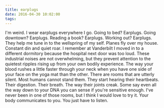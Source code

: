 ```yaml
---
title: earplugs
date: 2016-04-30 10:02:00
tags:
---
```


I'm weird.
I wear earplugs everywhere I go.
Going to bed? Earplugs.
Going downtown? Earplugs.
Reading a book? Earplugs.
Working out? Earplugs.
They help me tune in to the wellspring of my self.
Planes fly over my house. Constant din and quiet roar.
I remember at Vanderbilt I moved in to a different dormitory because the hospital next door was too loud.
These industrial noises are not overwhelming, but they prevent attention to the quietest ripples rising up from your own bodily experience.
The way your blood rushes a little faster through your neck when you have one side of your face on the yoga mat than the other.
There are rooms that are utterly silent. Most humans cannot stand them. They start hearing their heartbeats. Their digestion. Their breath. The way their joints creak. Some say even all the way down to your DNA you can sense if you're sensitive enough.
I've never been in one of those rooms, but I think I would love to try it.
Your body communicates to you. 
You just have to listen.
